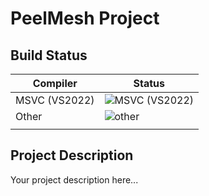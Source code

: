 # PeelMesh Project

## Build Status

| Compiler      | Status                                                                                  |
| ------------- | --------------------------------------------------------------------------------------- |
| MSVC (VS2022) | ![MSVC (VS2022)](https://github.com/workflow_test/actions/workflows/msvc.yml/badge.svg) |
| Other         | ![other](https://github.com/workflow_test/actions/workflows/build)                      |
|               |                                                                                         |

## Project Description
Your project description here... 
